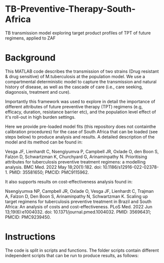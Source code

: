# TB-Preventive-Therapy-South-Africa
TB transmission model exploring target product profiles of TPT of future regimens, applied to ZAF

# Background
This MATLAB code describes the transmission of two strains (Drug resistant & drug sensitive) of M.tuberculosis at the population model. 
We use a compartmental deterministic model to capture the transmission and natural history of disease, 
as well as the cascade of care (i.e., care seeking, diagonosis, treatment and cure). 

Importantly this framework was used to explore in detail the importance of different attributes 
of future preventive therapy (TPT) regimens (e.g, efficacy, duration, resistance barrier etc), and the population level 
effect of it's roll-out in high burden settings. 

Here we provide pre-loaded model fits (this repository does not containthe calibration procedures) for the case of South Africa that 
can be loaded (see steps below) to produce analysis and results. A detailed description of the model and its method can be found in:

Vesga JF, Lienhardt C, Nsengiyumva P, Campbell JR, Oxlade O, den Boon S, Falzon D, Schwartzman K, 
Churchyard G, Arinaminpathy N. Prioritising attributes for tuberculosis preventive treatment regimens: a modelling analysis. 
BMC Med. 2022 May 18;20(1):182. doi: 10.1186/s12916-022-02378-1. PMID: 35581650; PMCID: PMC9115962. 

It also supports results on cost-effectiveness analysis found in: 

Nsengiyumva NP, Campbell JR, Oxlade O, Vesga JF, Lienhardt C, Trajman A, Falzon D, Den Boon S, Arinaminpathy N, Schwartzman K. 
Scaling up target regimens for tuberculosis preventive treatment in Brazil and South Africa: An analysis of costs and cost-effectiveness. 
PLoS Med. 2022 Jun 13;19(6):e1004032. doi: 10.1371/journal.pmed.1004032. PMID: 35696431; PMCID: PMC9239450.

# Instructions

The code is split in scripts and functions. The folder scripts contain different independent scripts that can be run to produce results, as follows:




